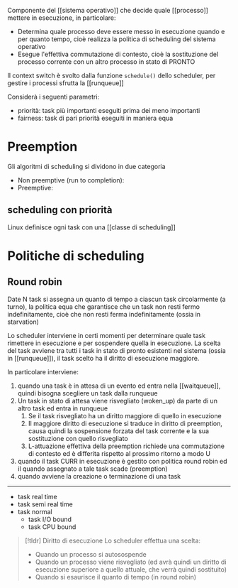 Componente del [[sistema operativo]] che decide quale [[processo]] mettere in esecuzione, in particolare:
- Determina quale processo deve essere messo in esecuzione quando e per quanto tempo, cioè realizza la politica di scheduling del sistema operativo
- Esegue l'effettiva commutazione di contesto, cioè la sostituzione del processo corrente con un altro processo in stato di PRONTO

Il context switch è svolto dalla funzione `schedule()` dello scheduler, per gestire i processi sfrutta la [[runqueue]]

Considerà i seguenti parametri:
* priorità: task più importanti eseguiti prima dei meno importanti
* fairness: task di pari priorità eseguiti in maniera equa 


# Preemption
Gli algoritmi di scheduling si dividono in due categoria
- Non preemptive (run to completion):
- Preemptive:


## scheduling con priorità
Linux definisce ogni task con una [[classe di scheduling]]



# Politiche di scheduling

## Round robin
Date N task si assegna un quanto di tempo a ciascun task circolarmente (a turno), la politica equa che garantisce che un task non resti fermo indefinitamente, cioè che non resti ferma indefinitamente (ossia in starvation)

Lo scheduler interviene in certi momenti per determinare quale task rimettere in esecuzione e per sospendere quella in esecuzione.
La scelta del task avviene tra tutti i task in stato di pronto esistenti nel sistema (ossia in [[runqueue]]), il task scelto ha il diritto di esecuzione maggiore.

In particolare interviene:
1. quando una task è in attesa di un evento ed entra nella [[waitqueue]], quindi bisogna scegliere un task dalla runqueue
2. Un task in stato di attesa viene risvegliato (woken_up) da parte di un altro task ed entra in runqueue
	1. Se il task risvegliato ha un diritto maggiore di quello in esecuzione
	2. Il maggiore diritto di esecuzione si traduce in diritto di preemption, causa quindi la sospensione forzata del task corrente e la sua sostituzione con quello risvegliato
	3. L-attuazione effettiva della preemption richiede una commutazione di contesto ed è differita rispetto al prossimo ritorno a modo U
3. quando il task CURR in esecuzione è gestito con politica round robin ed il quando assegnato a tale task scade (preemption)
4. quando avviene la creazione o terminazione di una task
-----
- task real time
- task semi real time
- task normal
	- task I/O bound
	- task CPU bound



>[!tldr] Diritto di esecuzione
> Lo scheduler effettua una scelta:
>- Quando un processo si autosospende
>- Quando un processo viene risvegliato (ed avrà quindi un diritto di esecuzione superiore a quello attuale, che verrà quindi sostituito)
>- Quando si esaurisce il quanto di tempo (in round robin)